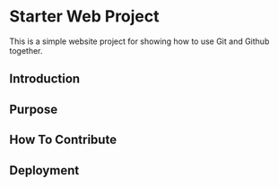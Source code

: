 # Starter Web Project

This is a simple website project for showing how to use Git and Github together.

## Introduction

## Purpose

## How To Contribute

## Deployment
